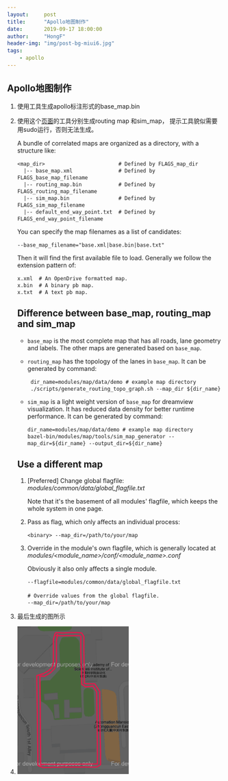 ```yaml
---
layout:     post
title:      "Apollo地图制作"
date:       2019-09-17 18:00:00
author:     "HongF"
header-img: "img/post-bg-miui6.jpg"
tags:
    - apollo
---
```


## Apollo地图制作

1. 使用工具生成apollo标注形式的base_map.bin

2. 使用这个[页面](https://github.com/ApolloAuto/apollo/tree/master/modules/map/data)的工具分别生成routing map 和sim_map， 提示工具貌似需要用sudo运行，否则无法生成。

   A bundle of correlated maps are organized as a directory, with a structure like:

   ```
   <map_dir>                        # Defined by FLAGS_map_dir
     |-- base_map.xml               # Defined by FLAGS_base_map_filename
     |-- routing_map.bin            # Defined by FLAGS_routing_map_filename
     |-- sim_map.bin                # Defined by FLAGS_sim_map_filename
     |-- default_end_way_point.txt  # Defined by FLAGS_end_way_point_filename
   ```

   You can specify the map filenames as a list of candidates:

   ```
   --base_map_filename="base.xml|base.bin|base.txt"
   ```

   Then it will find the first available file to load. Generally we follow the extension pattern of:

   ```
   x.xml  # An OpenDrive formatted map.
   x.bin  # A binary pb map.
   x.txt  # A text pb map.
   ```

   ## 

   ## Difference between base_map, routing_map and sim_map

   - `base_map` is the most complete map that has all roads, lane geometry and labels. The other maps are generated based on `base_map`.

   - `routing_map` has the topology of the lanes in `base_map`. It can be generated by command:

     ```
      dir_name=modules/map/data/demo # example map directory
      ./scripts/generate_routing_topo_graph.sh --map_dir ${dir_name}
     ```

   - `sim_map` is a light weight version of `base_map` for dreamview visualization. It has reduced data density for better runtime performance. It can be generated by command:

     ```
     dir_name=modules/map/data/demo # example map directory
     bazel-bin/modules/map/tools/sim_map_generator --map_dir=${dir_name} --output_dir=${dir_name}
     ```

   ## 

   ## Use a different map

   1. [Preferred] Change global flagfile: *modules/common/data/global_flagfile.txt*

      Note that it's the basement of all modules' flagfile, which keeps the whole system in one page.

   2. Pass as flag, which only affects an individual process:

      ```
      <binary> --map_dir=/path/to/your/map
      ```

   3. Override in the module's own flagfile, which is generally located at *modules/<module_name>/conf/<module_name>.conf*

      Obviously it also only affects a single module.

      ```
      --flagfile=modules/common/data/global_flagfile.txt
      
      # Override values from the global flagfile.
      --map_dir=/path/to/your/map
      ```



3. 最后生成的图所示
4. <img class="shadow" src="/img/mapcasia.png" width="260">
